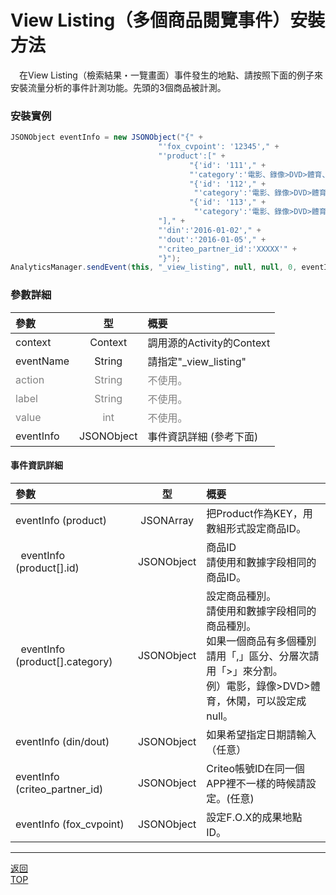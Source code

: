 #	View Listing（多個商品閱覽事件）安裝方法

　在View Listing（檢索結果・一覽畫面）事件發生的地點、請按照下面的例子來安裝流量分析的事件計測功能。先頭的3個商品被計測。

### 安裝實例

```java
JSONObject eventInfo = new JSONObject("{" +
                                 "'fox_cvpoint': '12345'," +
                                 "'product':[" +
                                        "{'id': '111'," +
                                        "'category':'電影、錄像>DVD>體育、休閑'}," +
                                        "{'id': '112'," +
                                         "'category':'電影、錄像>DVD>體育、休閑'}," +
                                        "{'id': '113'," +
                                         "'category':'電影、錄像>DVD>體育、休閑'}" +
                                 "]," +
                                 "'din':'2016-01-02'," +
                                 "'dout':'2016-01-05'," +
                                 "'criteo_partner_id':'XXXXX'" +
                                 "}");
AnalyticsManager.sendEvent(this, "_view_listing", null, null, 0, eventInfo);
```

### 參數詳細

| 參數 | 型 | 概要 |
|:----------|:-----------:|:------------|
|context|Context|調用源的Activity的Context|
|eventName|String|請指定"\_view\_listing"|
|<span style="color:grey">action|<span style="color:grey">String|<span style="color:grey">不使用。|
|<span style="color:grey">label|<span style="color:grey">String|<span style="color:grey">不使用。|
|<span style="color:grey">value|<span style="color:grey">int|<span style="color:grey">不使用。|
|eventInfo|JSONObject|事件資訊詳細 (參考下面)|

#### 事件資訊詳細

| 參數 | 型 | 概要 |
|:----------|:-----------:|:------------|
|eventInfo (product)|JSONArray|把Product作為KEY，用數組形式設定商品ID。|
|&nbsp;&nbsp;eventInfo (product[].id)|JSONObject|商品ID<br>請使用和數據字段相同的商品ID。|
|&nbsp;&nbsp;eventInfo (product[].category)|JSONObject|設定商品種別。<br>請使用和數據字段相同的商品種別。<br>如果一個商品有多個種別請用「,」區分、分層次請用「>」來分割。<br>例）電影，錄像>DVD>體育，休閑，可以設定成null。|
|eventInfo (din/dout)|JSONObject|如果希望指定日期請輸入（任意）|
|eventInfo (criteo_partner_id)|JSONObject|Criteo帳號ID在同一個APP裡不一樣的時候請設定。(任意)|
|eventInfo (fox_cvpoint)|JSONObject|設定F.O.X的成果地點ID。|


---
[返回](3.x/lang/zh-tw/doc/fox_engagement/README.md)<br>
[TOP](/3.x/lang/zh-tw/README.md)

